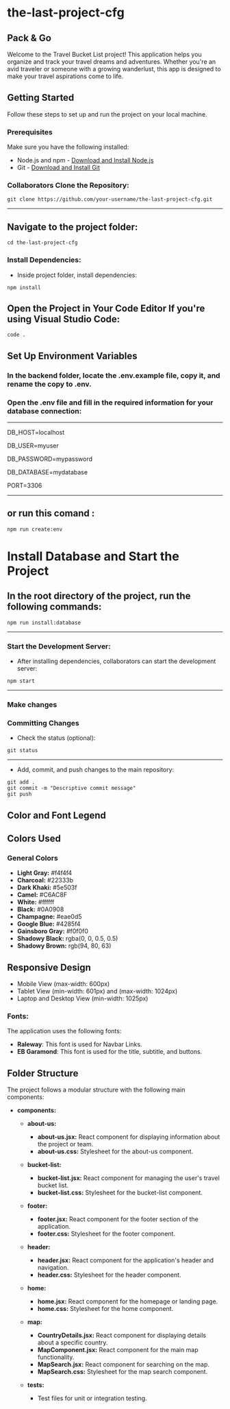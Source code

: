 # the-last-project-cfg
## Pack & Go

Welcome to the Travel Bucket List  project! 
This application helps you organize and track your travel dreams and adventures. 
Whether you're an avid traveler or someone with a growing wanderlust, this app is designed to make your travel aspirations come to life.

## Getting Started

Follow these steps to set up and run the project on your local machine.

### Prerequisites

Make sure you have the following installed:

- Node.js and npm - [Download and Install Node.js](https://nodejs.org/)
- Git - [Download and Install Git](https://git-scm.com/)

 ### Collaborators Clone the Repository:
```
git clone https://github.com/your-username/the-last-project-cfg.git
```
---

##  Navigate to the project folder:

```
cd the-last-project-cfg
```
### Install Dependencies:

+ Inside project folder, install dependencies:
```
npm install
```
## Open the Project in Your Code Editor If you're using Visual Studio Code:
```
code .
```
## Set Up Environment Variables
### In the backend folder, locate the .env.example file, copy it, and rename the copy to .env. 

### Open the .env file and fill in the required information for your database connection:
---
DB_HOST=localhost

DB_USER=myuser

DB_PASSWORD=mypassword

DB_DATABASE=mydatabase

PORT=3306

---

## or run this comand :
```
npm run create:env
```
# Install Database and Start the Project
## In the root directory of the project, run the following commands:

```
npm run install:database
```

---
### Start the Development Server:

+ After installing dependencies, collaborators can start the development server:
```
npm start
```
---

### Make changes

### Committing Changes 

* Check the status (optional):

```
git status
```
---
* Add, commit, and push changes to the main repository:

```
git add .
git commit -m "Descriptive commit message"
git push 
```

## Color and Font Legend

## Colors Used

### General Colors
- **Light Gray:** #f4f4f4
- **Charcoal:** #22333b
- **Dark Khaki:** #5e503f
- **Camel:** #C6AC8F
- **White:** #ffffff
- **Black:** #0A0908
- **Champagne:** #eae0d5
- **Google Blue:** #4285f4
- **Gainsboro Gray:** #f0f0f0
- **Shadowy Black:** rgba(0, 0, 0.5, 0.5)
- **Shadowy Brown:** rgb(94, 80, 63)

## Responsive Design
- Mobile View (max-width: 600px)
- Tablet View (min-width: 601px) and (max-width: 1024px)
- Laptop and Desktop View (min-width: 1025px)
### Fonts:
The application uses the following fonts:

- **Raleway**: This font is used for Navbar Links.
- **EB Garamond**: This font is used for the title, subtitle, and buttons.

## Folder Structure

The project follows a modular structure with the following main components:

- **components:**
  - **about-us:**
    - **about-us.jsx:** React component for displaying information about the project or team.
    - **about-us.css:** Stylesheet for the about-us component.
    
  - **bucket-list:**
    - **bucket-list.jsx:** React component for managing the user's travel bucket list.
    - **bucket-list.css:** Stylesheet for the bucket-list component.

  - **footer:**
    - **footer.jsx:** React component for the footer section of the application.
    - **footer.css:** Stylesheet for the footer component.

  - **header:**
    - **header.jsx:** React component for the application's header and navigation.
    - **header.css:** Stylesheet for the header component.

  - **home:**
    - **home.jsx:** React component for the homepage or landing page.
    - **home.css:** Stylesheet for the home component.

  - **map:**
    - **CountryDetails.jsx:** React component for displaying details about a specific country.
    - **MapComponent.jsx:** React component for the main map functionality.
    - **MapSearch.jsx:** React component for searching on the map.
    - **MapSearch.css:** Stylesheet for the map search component.

  - **tests:**
    - Test files for unit or integration testing.





